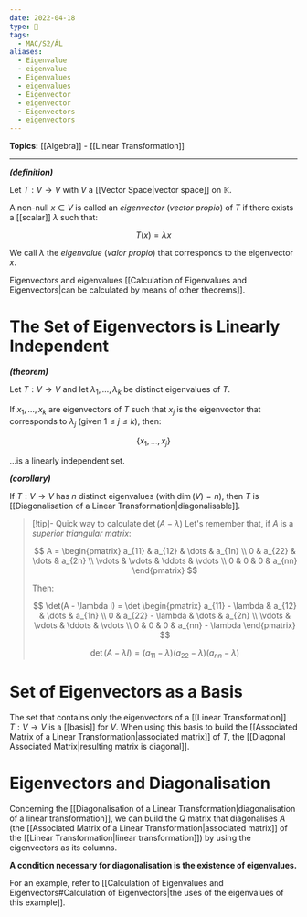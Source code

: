 ```yaml
---
date: 2022-04-18
type: 🧠
tags:
  - MAC/S2/ÁL
aliases:
  - Eigenvalue
  - eigenvalue
  - Eigenvalues
  - eigenvalues
  - Eigenvector
  - eigenvector
  - Eigenvectors
  - eigenvectors
---
```


**Topics:** [[Algebra]] - [[Linear Transformation]]

---

_**(definition)**_

Let $T : V \rightarrow V$ with $V$ a [[Vector Space|vector space]] on $\mathbb{K}$.

A non-null $x \in V$ is called an _eigenvector_ (_vector propio_) of $T$ if there exists a [[scalar]] $\lambda$ such that:

$$
T(x) = \lambda x
$$

We call $\lambda$ the _eigenvalue_ (_valor propio_) that corresponds to the eigenvector $x$.

Eigenvectors and eigenvalues [[Calculation of Eigenvalues and Eigenvectors|can be calculated by means of other theorems]].

# The Set of Eigenvectors is Linearly Independent

_**(theorem)**_

Let $T : V \to V$ and let $\lambda_1, \dots, \lambda_k$ be distinct eigenvalues of $T$.

If $x_1, \dots, x_k$ are eigenvectors of $T$ such that $x_j$ is the eigenvector that corresponds to $\lambda_j$ (given $1 \leq j \leq k$), then:

$$
\{ x_1, \dots, x_j \}
$$

…is a linearly independent set.

_**(corollary)**_

If $T : V \to V$ has $n$ distinct eigenvalues (with $\dim(V) = n)$, then $T$ is [[Diagonalisation of a Linear Transformation|diagonalisable]].

> [!tip]- Quick way to calculate $\det(A - \lambda)$
> Let's remember that, if $A$ is a _superior triangular matrix_:
>
> $$
> A = \begin{pmatrix} a_{11} & a_{12} & \dots & a_{1n} \\ 0 & a_{22} & \dots & a_{2n} \\ \vdots & \vdots & \ddots & \vdots \\ 0 & 0 & 0 & a_{nn} \end{pmatrix}
> $$
>
> Then:
>
> $$
> \det(A - \lambda I) = \det \begin{pmatrix} a_{11} - \lambda & a_{12} & \dots & a_{1n} \\ 0 & a_{22} - \lambda & \dots & a_{2n} \\ \vdots & \vdots & \ddots & \vdots \\ 0 & 0 & 0 & a_{nn} - \lambda \end{pmatrix}
> $$
>
> $$
> \det(A - \lambda I) = (a_{11} - \lambda)(a_{22} - \lambda)(a_{nn} - \lambda)
> $$

# Set of Eigenvectors as a Basis

The set that contains only the eigenvectors of a [[Linear Transformation]] $T : V \rightarrow V$ is a [[basis]] for $V$. When using this basis to build the [[Associated Matrix of a Linear Transformation|associated matrix]] of $T$, the [[Diagonal Associated Matrix|resulting matrix is diagonal]].

# Eigenvectors and Diagonalisation

Concerning the [[Diagonalisation of a Linear Transformation|diagonalisation of a linear transformation]], we can build the $Q$ matrix that diagonalises $A$ (the [[Associated Matrix of a Linear Transformation|associated matrix]] of the [[Linear Transformation|linear transformation]]) by using the eigenvectors as its columns.

**A condition necessary for diagonalisation is the existence of eigenvalues.**

For an example, refer to [[Calculation of Eigenvalues and Eigenvectors#Calculation of Eigenvectors|the uses of the eigenvalues of this example]].
